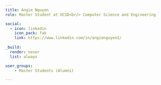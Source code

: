```yaml
---
title: Angie Nguyen
role: Master Student at UCSD<br/> Computer Science and Engineering

social:
  - icon: linkedin
    icon_pack: fab
    link: https://www.linkedin.com/in/angienguyen1/
    
_build:
  render: never
  list: always

user_groups:
    - Master Students (Alumni)

---
```

